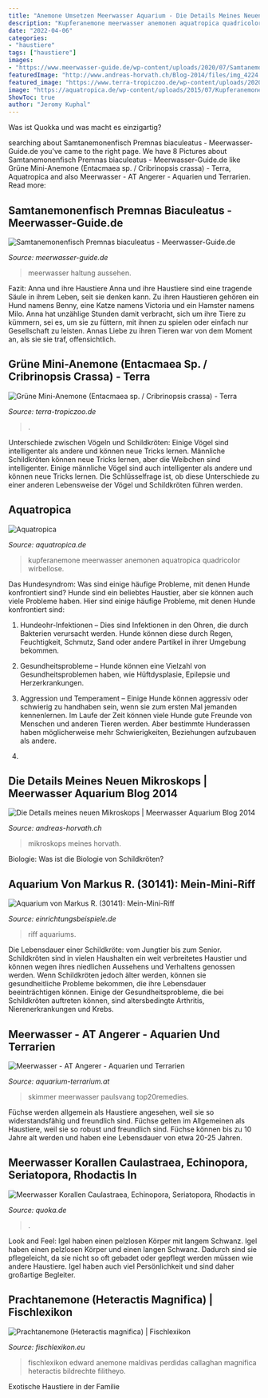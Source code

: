 ```yaml
---
title: "Anemone Umsetzen Meerwasser Aquarium - Die Details Meines Neuen Mikroskops"
description: "Kupferanemone meerwasser anemonen aquatropica quadricolor wirbellose"
date: "2022-04-06"
categories:
- "haustiere"
tags: ["haustiere"]
images:
- "https://www.meerwasser-guide.de/wp-content/uploads/2020/07/Samtanemonenfisch-Aussehen.jpg"
featuredImage: "http://www.andreas-horvath.ch/Blog-2014/files/img_4224.jpg"
featured_image: "https://www.terra-tropiczoo.de/wp-content/uploads/2020/01/20190821_120544-1152x2048.jpg"
image: "https://aquatropica.de/wp-content/uploads/2015/07/Kupferanemone.jpg"
ShowToc: true
author: "Jeromy Kuphal"
---
```



Was ist Quokka und was macht es einzigartig?

	

		
searching about Samtanemonenfisch Premnas biaculeatus - Meerwasser-Guide.de you've came to the right page. We have 8 Pictures about Samtanemonenfisch Premnas biaculeatus - Meerwasser-Guide.de like Grüne Mini-Anemone (Entacmaea sp. / Cribrinopsis crassa) - Terra, Aquatropica and also Meerwasser - AT Angerer - Aquarien und Terrarien. Read more:
		
    
## Samtanemonenfisch Premnas Biaculeatus - Meerwasser-Guide.de

<img loading=lazy src="https://www.meerwasser-guide.de/wp-content/uploads/2020/07/Samtanemonenfisch-Aussehen.jpg" onerror="this.onerror=null;this.src='https://tse1.mm.bing.net/th?id=OIP.XF6ONKxySULfB9jyyJT0PAHaFj&amp;pid=15.1';" alt="Samtanemonenfisch Premnas biaculeatus - Meerwasser-Guide.de">

_Source: meerwasser-guide.de_

>meerwasser haltung aussehen. 

	

Fazit: Anna und ihre Haustiere
Anna und ihre Haustiere sind eine tragende Säule in ihrem Leben, seit sie denken kann. Zu ihren Haustieren gehören ein Hund namens Benny, eine Katze namens Victoria und ein Hamster namens Milo. Anna hat unzählige Stunden damit verbracht, sich um ihre Tiere zu kümmern, sei es, um sie zu füttern, mit ihnen zu spielen oder einfach nur Gesellschaft zu leisten. Annas Liebe zu ihren Tieren war von dem Moment an, als sie sie traf, offensichtlich.

    
## Grüne Mini-Anemone (Entacmaea Sp. / Cribrinopsis Crassa) - Terra

<img loading=lazy src="https://www.terra-tropiczoo.de/wp-content/uploads/2020/01/20190821_120544-1152x2048.jpg" onerror="this.onerror=null;this.src='https://tse3.mm.bing.net/th?id=OIP.q-5AYZMzz5FFPRYS8RlAFQHaNK&amp;pid=15.1';" alt="Grüne Mini-Anemone (Entacmaea sp. / Cribrinopsis crassa) - Terra">

_Source: terra-tropiczoo.de_

>. 

	

Unterschiede zwischen Vögeln und Schildkröten: Einige Vögel sind intelligenter als andere und können neue Tricks lernen.
Männliche Schildkröten können neue Tricks lernen, aber die Weibchen sind intelligenter. Einige männliche Vögel sind auch intelligenter als andere und können neue Tricks lernen. Die Schlüsselfrage ist, ob diese Unterschiede zu einer anderen Lebensweise der Vögel und Schildkröten führen werden.

    
## Aquatropica

<img loading=lazy src="https://aquatropica.de/wp-content/uploads/2015/07/Kupferanemone.jpg" onerror="this.onerror=null;this.src='https://tse1.mm.bing.net/th?id=OIP.W7qlpywo33zKFyIqkfw_ZgHaHa&amp;pid=15.1';" alt="Aquatropica">

_Source: aquatropica.de_

>kupferanemone meerwasser anemonen aquatropica quadricolor wirbellose. 

	

Das Hundesyndrom: Was sind einige häufige Probleme, mit denen Hunde konfrontiert sind?
Hunde sind ein beliebtes Haustier, aber sie können auch viele Probleme haben. Hier sind einige häufige Probleme, mit denen Hunde konfrontiert sind:
1. Hundeohr-Infektionen – Dies sind Infektionen in den Ohren, die durch Bakterien verursacht werden. Hunde können diese durch Regen, Feuchtigkeit, Schmutz, Sand oder andere Partikel in ihrer Umgebung bekommen.

2. Gesundheitsprobleme – Hunde können eine Vielzahl von Gesundheitsproblemen haben, wie Hüftdysplasie, Epilepsie und Herzerkrankungen.

3. Aggression und Temperament – Einige Hunde können aggressiv oder schwierig zu handhaben sein, wenn sie zum ersten Mal jemanden kennenlernen. Im Laufe der Zeit können viele Hunde gute Freunde von Menschen und anderen Tieren werden. Aber bestimmte Hunderassen haben möglicherweise mehr Schwierigkeiten, Beziehungen aufzubauen als andere.

4.

    
## Die Details Meines Neuen Mikroskops | Meerwasser Aquarium Blog 2014

<img loading=lazy src="http://www.andreas-horvath.ch/Blog-2014/files/img_4224.jpg" onerror="this.onerror=null;this.src='https://tse4.mm.bing.net/th?id=OIP.-9a9tGhZPEMibmCFjxDMZQHaE7&amp;pid=15.1';" alt="Die Details meines neuen Mikroskops | Meerwasser Aquarium Blog 2014">

_Source: andreas-horvath.ch_

>mikroskops meines horvath. 

	

Biologie: Was ist die Biologie von Schildkröten?

    
## Aquarium Von Markus R. (30141): Mein-Mini-Riff

<img loading=lazy src="https://www.einrichtungsbeispiele.de/images_30141/h1080_w1920/aquarium-hauptansicht-von-mein-mini-riff__fc3367f683a3b1b0b885cf1416425174.jpg" onerror="this.onerror=null;this.src='https://tse3.mm.bing.net/th?id=OIP.1yh5cJpmOrMHe_7xRlMN6wHaE8&amp;pid=15.1';" alt="Aquarium von Markus R. (30141): Mein-Mini-Riff">

_Source: einrichtungsbeispiele.de_

>riff aquariums. 

	

Die Lebensdauer einer Schildkröte: vom Jungtier bis zum Senior.
Schildkröten sind in vielen Haushalten ein weit verbreitetes Haustier und können wegen ihres niedlichen Aussehens und Verhaltens genossen werden. Wenn Schildkröten jedoch älter werden, können sie gesundheitliche Probleme bekommen, die ihre Lebensdauer beeinträchtigen können. Einige der Gesundheitsprobleme, die bei Schildkröten auftreten können, sind altersbedingte Arthritis, Nierenerkrankungen und Krebs.

    
## Meerwasser - AT Angerer - Aquarien Und Terrarien

<img loading=lazy src="https://www.aquarium-terrarium.at/mediathek/bilder/1931672.jpg" onerror="this.onerror=null;this.src='https://tse2.mm.bing.net/th?id=OIP._9h_CUSqChibPABfbdYAJAHaE7&amp;pid=15.1';" alt="Meerwasser - AT Angerer - Aquarien und Terrarien">

_Source: aquarium-terrarium.at_

>skimmer meerwasser paulsvang top20remedies. 

	

Füchse werden allgemein als Haustiere angesehen, weil sie so widerstandsfähig und freundlich sind.
Füchse gelten im Allgemeinen als Haustiere, weil sie so robust und freundlich sind. Füchse können bis zu 10 Jahre alt werden und haben eine Lebensdauer von etwa 20-25 Jahren.

    
## Meerwasser Korallen Caulastraea, Echinopora, Seriatopora, Rhodactis In

<img loading=lazy src="https://pic0.qimage.de/16/91/95/228959116.jpg" onerror="this.onerror=null;this.src='https://tse4.mm.bing.net/th?id=OIP.qpJlLLCeVGbn5unFNrNSjAHaJ4&amp;pid=15.1';" alt="Meerwasser Korallen Caulastraea, Echinopora, Seriatopora, Rhodactis in">

_Source: quoka.de_

>. 

	

Look and Feel: Igel haben einen pelzlosen Körper mit langem Schwanz.
Igel haben einen pelzlosen Körper und einen langen Schwanz. Dadurch sind sie pflegeleicht, da sie nicht so oft gebadet oder gepflegt werden müssen wie andere Haustiere. Igel haben auch viel Persönlichkeit und sind daher großartige Begleiter.

    
## Prachtanemone (Heteractis Magnifica) | Fischlexikon

<img loading=lazy src="https://www.fischlexikon.eu/images/anemonenlexikon/galerie/prachtanemone-01.jpg" onerror="this.onerror=null;this.src='https://tse1.mm.bing.net/th?id=OIP.fOpGNzdzHGqBeHtZwsKlrAHaFj&amp;pid=15.1';" alt="Prachtanemone (Heteractis magnifica) | Fischlexikon">

_Source: fischlexikon.eu_

>fischlexikon edward anemone maldivas perdidas callaghan magnifica heteractis bildrechte filitheyo. 

	

Exotische Haustiere in der Familie

